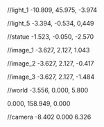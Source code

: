 //light_1
-10.809, 45.975, -3.974

//light_5
-3.394, -0.534, 0,449

//statue
-1.523, -0.050, -2.570

//image_1
-3.627, 2.127, 1.043

//image_2
-3.627, 2.127, -0.417

//image_3
-3.627, 2.127, -1.484

//world
-3.556, 0.000, 5.800

0.000, 158.949, 0.000

//camera
-8.402 0.000 6.326